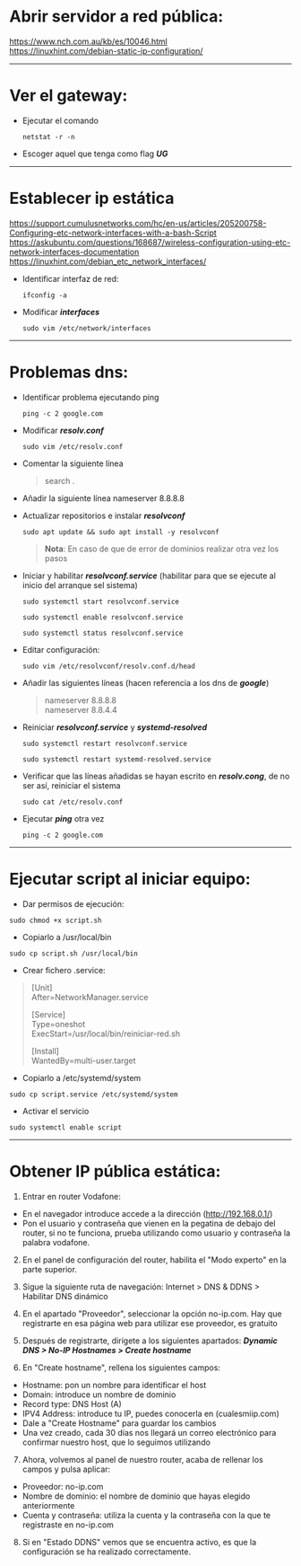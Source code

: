 # Abrir servidor a red pública:
 https://www.nch.com.au/kb/es/10046.html \
 https://linuxhint.com/debian-static-ip-configuration/

------------------------------------------------------------------------------------
# Ver el gateway:
* Ejecutar el comando
	~~~
	netstat -r -n
	~~~

* Escoger aquel que tenga como flag ***UG***

------------------------------------------------------------------------------------
# Establecer ip estática

https://support.cumulusnetworks.com/hc/en-us/articles/205200758-Configuring-etc-network-interfaces-with-a-bash-Script
https://askubuntu.com/questions/168687/wireless-configuration-using-etc-network-interfaces-documentation
https://linuxhint.com/debian_etc_network_interfaces/

* Identificar interfaz de red:
	~~~
	ifconfig -a
	~~~

* Modificar ***interfaces***
	~~~
	sudo vim /etc/network/interfaces
	~~~

------------------------------------------------------------------------------------
# Problemas dns:

* Identificar problema ejecutando ping
	~~~
	ping -c 2 google.com
	~~~

* Modificar ***resolv.conf***
	~~~
	sudo vim /etc/resolv.conf
	~~~

* Comentar la siguiente línea
	> search .

* Añadir la siguiente línea
	nameserver 8.8.8.8
	
* Actualizar repositorios e instalar ***resolvconf***
	~~~
	sudo apt update && sudo apt install -y resolvconf
	~~~
	> **Nota**: En caso de que de error de dominios realizar otra vez los pasos

* Iniciar y habilitar ***resolvconf.service*** (habilitar para que se ejecute al inicio del arranque sel sistema)
	~~~
	sudo systemctl start resolvconf.service
	~~~
	~~~
	sudo systemctl enable resolvconf.service
	~~~
	~~~
	sudo systemctl status resolvconf.service
	~~~

* Editar configuración:
	~~~
	sudo vim /etc/resolvconf/resolv.conf.d/head
	~~~

* Añadir las siguientes líneas (hacen referencia a los dns de ***google***)
	> nameserver 8.8.8.8\
	> nameserver 8.8.4.4

* Reiniciar ***resolvconf.service*** y ***systemd-resolved***
	~~~
	sudo systemctl restart resolvconf.service
	~~~
	~~~
	sudo systemctl restart systemd-resolved.service
	~~~
	
* Verificar que las líneas añadidas se hayan escrito en ***resolv.cong***, de no ser así, reiniciar el sistema
	~~~
	sudo cat /etc/resolv.conf
	~~~

* Ejecutar ***ping*** otra vez
	~~~
	ping -c 2 google.com
	~~~

------------------------------------------------------------------------------------
# Ejecutar script al iniciar equipo:

* Dar permisos de ejecución:
~~~
sudo chmod +x script.sh
~~~

* Copiarlo a /usr/local/bin
~~~
sudo cp script.sh /usr/local/bin
~~~

* Crear fichero .service:
>	[Unit] \
>	After=NetworkManager.service
>
>	[Service] \
>	Type=oneshot \
>	ExecStart=/usr/local/bin/reiniciar-red.sh
>	
>	[Install] \
>	WantedBy=multi-user.target

* Copiarlo a /etc/systemd/system
~~~
sudo cp script.service /etc/systemd/system
~~~

* Activar el servicio
~~~
sudo systemctl enable script
~~~

------------------------------------------------------------------------------------
# Obtener IP pública estática:

1. Entrar en router Vodafone:
* En el navegador introduce accede a la dirección (http://192.168.0.1/)
* Pon el usuario y contraseña que vienen en la pegatina de debajo del router, si no te funciona, prueba utilizando como usuario y contraseña la palabra vodafone.


2. En el panel de configuración del router, habilita el "Modo experto" en la parte superior.


3. Sigue la siguiente ruta de navegación: Internet > DNS & DDNS > Habilitar DNS dinámico


4. En el apartado "Proveedor", seleccionar la opción no-ip.com. Hay que registrarte en esa página web para utilizar ese proveedor, es gratuito


5. Después de registrarte, dirígete a los siguientes apartados: 
	***Dynamic DNS > No-IP Hostnames > Create hostname***


6. En "Create hostname", rellena los siguientes campos:
* Hostname: pon un nombre para identificar el host
* Domain: introduce un nombre de dominio
* Record type: DNS Host (A)
* IPV4 Address: introduce tu IP, puedes conocerla en (cualesmiip.com)
* Dale a "Create Hostname" para guardar los cambios
* Una vez creado, cada 30 días nos llegará un correo electrónico para confirmar nuestro host, que lo seguimos utilizando


7. Ahora, volvemos al panel de nuestro router, acaba de rellenar los campos y pulsa aplicar:
* Proveedor: no-ip.com
* Nombre de dominio: el nombre de dominio que hayas elegido anteriormente
* Cuenta y contraseña: utiliza la cuenta y la contraseña con la que te registraste en no-ip.com


8. Si en "Estado DDNS" vemos que se encuentra activo, es que la configuración se ha realizado correctamente.

